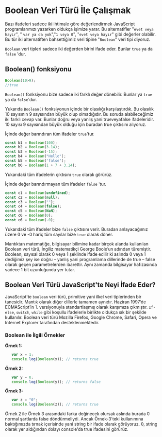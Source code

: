 # **Boolean Veri Türü İle Çalışmak**

Bazı ifadeleri sadece iki ihtimale göre değerlendirmek JavaScript programlarımızı yazarken oldukça işimize yarar. Bu alternatifler "`evet veya hayır`", " `var ya da yok`","`1 veya 0`", "`evet veya hayır`" gibi değerler olabilir. Bu tür iki alternatiften bahsettiğimiz veri tipine "`Boolean`" veri tipi diyoruz.

`Boolean` veri tipleri sadece iki değerden birini ifade eder. Bunlar `true` ya da `false` 'dur.

## **Boolean() fonksiyonu**
```js
Boolean(10>9);
//true
```
`Boolean()` fonksiyonu bize sadece iki farklı değer dönebilir. Bunlar ya `true` ya da `false`'dur.

Yukarıda `Boolean()` fonksiyonun içinde bir olasılığı karşılaştırdık. Bu olasılık 10 sayısının 9 sayısından büyük olup olmadığıdır. Bu soruda alabileceğimiz iki farklı cevap var. Bunlar doğru veya yanlış yani trueveyafalse ifadeleridir. 10 sayısı 9 sayısından büyük olduğu için buradan true çıktısını alıyoruz.

İçinde değer barındıran tüm ifadeler `true`'tur.
```js
const b1 = Boolean(100);
const b2 = Boolean(3.14);
const b3 = Boolean(-15);
const b4 = Boolean("Hello");
const b5 = Boolean('false');
const b6 = Boolean(1 + 7 + 3.14);
```
Yukarıdaki tüm ifadelerin çıktısını `true` olarak görürüz.

İçinde değer barındırmayan tüm ifadeler `false` 'tur.
```js
const c1 = Boolean(undefined);
const c2 = Boolean(null);
const c3 = Boolean("");
const c4 = Boolean(false);
const c5 = Boolean(NaN);
const c6 = Boolean(0);
const c6 = Boolean(-0);
```
Yukarıdaki tüm ifadeler bize `false` çıktısını verir. Buradan anlayacağımız üzere 0 ve -0 hariç tüm sayılar bize `true` olarak döner.

Mantıktan matematiğe, bilgisayar bilimine kadar birçok alanda kullanılan Boolean veri türü, İngiliz matematikçi George Boole’un adından türemiştir. Boolean, sayısal olarak 0 veya 1 şeklinde ifade edilir ki aslında 0 veya 1 dediğimiz şey ise doğru – yanlış yani programlama dillerinde de true – false olarak geçen parametrelerden ibarettir. Aynı zamanda bilgisayar hafızasında sadece 1 bit uzunluğunda yer tutar.

## **Boolean Veri Türü JavaScript'te Neyi İfade Eder?**

JavaScript'te `boolean` veri türü, primitive yani ilkel veri tiplerinden bir tanesidir. Mantık olarak diğer dillerle tamamen aynıdır. Haziran 1997’de ECMAScript’in 1. versiyonuyla standartlaşmış olarak karşımıza çıkmıştır. `If-else`, `switch`, `while` gibi koşullu ifadelerle birlikte oldukça sık bir şekilde kullanılır. Boolean veri türü Mozilla Firefox, Google Chrome, Safari, Opera ve Internet Explorer tarafından desteklenmektedir.


### **Boolean ile İlgili Örnekler**

**Örnek 1:**
```js
   var x = 1;
   console.log(Boolean(x)); // returns true
```
**Örnek 2:**
```js
   var y = 0;
   console.log(Boolean(y)); // returns false
```
**Örnek 3:**
```js
   var z = "0";
   console.log(Boolean(z)); // returns true
```
Örnek 2 ile Örnek 3 arasındaki farka değinecek olursak aslında burada 0 normal şartlarda false döndürmeliydi. Ancak Örnek-3'teki kullanımına baktığımızda tırnak içerisinde yani string bir ifade olarak görüyoruz. 0, string olarak yer aldığından dolayı console'da true ifadesini görürüz.
